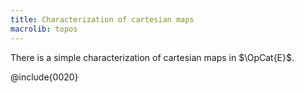 ```yaml
---
title: Characterization of cartesian maps
macrolib: topos
---
```


There is a simple characterization of cartesian maps in $\OpCat{E}$.

@include{0020}
